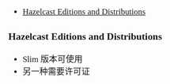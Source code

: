 <span  style="font-family: Simsun,serif; font-size: 17px; ">

- [Hazelcast Editions and Distributions](https://docs.hazelcast.com/hazelcast/latest/getting-started/editions)

### Hazelcast Editions and Distributions

- Slim 版本可使用
- 另一种需要许可证

</span>